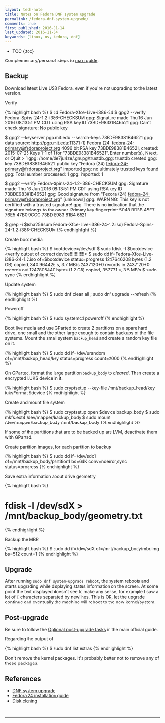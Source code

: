 ```yaml
---
layout: tech-note
title: Notes on Fedora DNF system upgrade
permalink: /fedora-dnf-system-upgrade/
comments: true
first_published: 2016-11-14
last_updated: 2016-11-14
keywords: [linux, os, fedora, dnf]
---
```


* TOC
{:toc}

Complementary/personal steps to [main guide][dnf-sys-upgrade].

## Backup

Download latest Live USB Fedora, even if you're not upgrading to the latest
version.

Verify

{% highlight bash %}
$ cd Fedora-Xfce-Live-i386-24
$ gpg2 --verify Fedora-Spins-24-1.2-i386-CHECKSUM
gpg: Signature made Thu 16 Jun 2016 08:13:51 PM CDT using RSA key ID 73BDE98381B46521
gpg: Can't check signature: No public key

$ gpg2 --keyserver pgp.mit.edu --search-keys 73BDE98381B46521
gpg: data source: http://pgp.mit.edu:11371
(1)     Fedora (24) <fedora-24-primary@fedoraproject.org>
          4096 bit RSA key 73BDE98381B46521, created: 2015-07-25
Keys 1-1 of 1 for "73BDE98381B46521".  Enter number(s), N)ext, or Q)uit > 1
gpg: /home/de7ju4ze/.gnupg/trustdb.gpg: trustdb created
gpg: key 73BDE98381B46521: public key "Fedora (24) <fedora-24-primary@fedoraproject.org>" imported
gpg: no ultimately trusted keys found
gpg: Total number processed: 1
gpg:               imported: 1

$ gpg2 --verify Fedora-Spins-24-1.2-i386-CHECKSUM
gpg: Signature made Thu 16 Jun 2016 08:13:51 PM CDT using RSA key ID 73BDE98381B46521
gpg: Good signature from "Fedora (24) <fedora-24-primary@fedoraproject.org>" [unknown]
gpg: WARNING: This key is not certified with a trusted signature!
gpg:          There is no indication that the signature belongs to the owner.
Primary key fingerprint: 5048 BDBB A5E7 76E5 47B0  9CCC 73BD E983 81B4 6521

$ grep -i $(sha256sum Fedora-Xfce-Live-i386-24-1.2.iso) Fedora-Spins-24-1.2-i386-CHECKSUM
<match output>
{% endhighlight %}

Create boot media

{% highlight bash %}
$ bootdevice=/dev/sdf
$ sudo fdisk -l $bootdevice
<verify output of correct device!!!!!!!!!!!!>
$ sudo dd if=Fedora-Xfce-Live-i386-24-1.2.iso of=$bootdevice status=progress
1247646208 bytes (1.2 GB) copied, 340.964426 s, 3.7 MB/s
2437120+0 records in
2437120+0 records out
1247805440 bytes (1.2 GB) copied, 357.731 s, 3.5 MB/s
$ sudo sync
{% endhighlight %}

Update system

{% highlight bash %}
$ sudo dnf clean all ; sudo dnf upgrade --refresh
{% endhighlight %}

Poweroff

{% highlight bash %}
$ sudo systemctl poweroff
{% endhighlight %}

Boot live media and use GParted to create 2 partitions on a spare hard drive,
one small and the other large enough to contain backups of the file systems.
Mount the small system `backup_head` and create a random key file on it.

{% highlight bash %}
$ sudo dd if=/dev/urandom of=/mnt/backup_head/key status=progress count=2000
{% endhighlight %}

On GParted, format the large partition `backup_body` to *cleared*. Then create
a encrypted LUKS device in it.

{% highlight bash %}
$ sudo cryptsetup --key-file /mnt/backup_head/key luksFormat $device
{% endhighlight %}

Create and mount file system

{% highlight bash %}
$ sudo cryptsetup open $device backup_body
$ sudo mkfs.ext4 /dev/mapper/backup_body
$ sudo mount /dev/mapper/backup_body /mnt/backup_body
{% endhighlight %}

If some of the partitions that are to be backed up are LVM, deactivate them
with GParted.

Create partition images, for each partition to backup

{% highlight bash %}
$ sudo dd if=/dev/sdx1 of=/mnt/backup_body/partition1 bs=64K conv=noerror,sync status=progress
{% endhighlight %}

Save extra information about drive geometry

{% highlight bash %}
# fdisk -l /dev/sdX > /mnt/backup_body/geometry.txt
{% endhighlight %}

Backup the MBR

{% highlight bash %}
$ sudo dd if=/dev/sdX of=/mnt/backup_body/mbr.img bs=512 count=1
{% endhighlight %}

## Upgrade

After running `sudo dnf system-upgrade reboot`, the system reboots and starts
upgrading while displaying status information on the screen. At some point the
text displayed doesn't see to make any sense, for example I saw a lot of `[`
characters separated by newlines. This is OK, let the upgrade continue and
eventually the machine will reboot to the new kernel/system.

## Post-upgrade

Be sure to follow the [Optional post-upgrade tasks][] in the main official
guide.

Regarding the output of

{% highlight bash %}
$ sudo dnf list extras
{% endhighlight %}

Don't remove the kernel packages. It's probably better not to remove any of
these packages.

## References

- [DNF system upgrade][dnf-sys-upgrade]
- [Fedora 24 installation guide][f24-install]
- [Disk cloning][diskclone]

[dnf-sys-upgrade]: https://fedoraproject.org/wiki/DNF_system_upgrade
[f24-install]: https://docs.fedoraproject.org/en-US/Fedora/24/html/Installation_Guide/index.html
[diskclone]: https://wiki.archlinux.org/index.php/disk_cloning
[Optional post-upgrade tasks]: https://fedoraproject.org/wiki/DNF_system_upgrade#Optional_post-upgrade_tasks

<br/>

---
